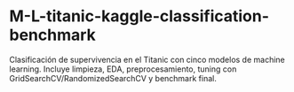 # M-L-titanic-kaggle-classification-benchmark
Clasificación de supervivencia en el Titanic con cinco modelos de machine learning. Incluye limpieza, EDA, preprocesamiento, tuning con GridSearchCV/RandomizedSearchCV y benchmark final.
